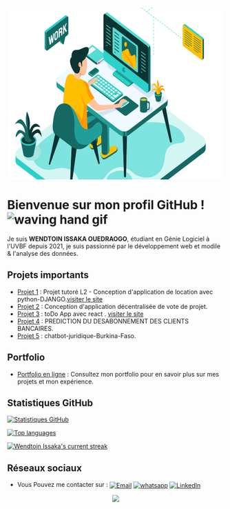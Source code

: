 
<!-- ![Statistiques GitHub](developer-working-Converti-1170x700.webp) -->
<img src="developer-working-Converti-1170x700.webp" alt="Statistiques GitHub" height="400" >



<!-- # Bienvenue👋 sur mon profil GitHub ! -->
# Bienvenue sur mon profil GitHub !  <img src="https://user-images.githubusercontent.com/72663882/171687151-bb31c996-c9d2-49c8-b593-734946893b23.gif" alt="waving hand gif" aria-hidden="true" width="40" />

Je suis **WENDTOIN ISSAKA OUEDRAOGO**, étudiant en Génie Logiciel à l'UVBF depuis 2021, je suis passionné par le développement web et modile & l'analyse des données.

## Projets importants

- [Projet 1](https://github.com/wendtoinissaka/projet_tutore_django_L2.git)  : Projet tutoré L2 - Conception d'application de location avec python-DJANGO.[visiter le site](https://lacapacitee.onrender.com)
- [Projet 2](https://github.com/wendtoinissaka/Decentralized-Project-Voting.git) : Conception d'application décentralisée de vote de projet.
- [Projet 3](https://wendtoinissaka.github.io/todo-app-in-react/)  : toDo App avec react . [visiter le site](https://wendtoinissaka.github.io/todo-app-in-react/)
- [Projet 4](https://github.com/wendtoinissaka/wendtoinissaka/edit/main/README.md#L1C0)  : PREDICTION DU DESABONNEMENT DES CLIENTS BANCAIRES.
- [Projet 5](https://github.com/wendtoinissaka/projet-tutore-L3-chatbot-sensibilisation-droits-et-lois-BF/tree/main/back) : chatbot-juridique-Burkina-Faso.
## Portfolio

- [Portfolio en ligne](https://github.com/wendtoinissaka/wendtoinissaka/blob/main/README.md) : Consultez mon portfolio pour en savoir plus sur mes projets et mon expérience.
<!--
## Contact

- Email : [ouedraogowendtoinissaka@gmail.como](mailto:ouedraogowendtoinissaka@gmail.com)
- LinkedIn : [linkedin.com/in/wendtoin-issaka-ouedraogo](https://www.linkedin.com/in/wendtoin-issaka-ouedraogo-ab92782a2)
-->
## Statistiques GitHub

 [![Statistiques GitHub](https://bad-apple-github-readme.vercel.app/api?username=wendtoinissaka&show_icons=true&count_private=true&line_height=20&icon_color=00b3ff&theme=blue-green&title_color=00b3ff)](#)

[![Top languages](https://github-readme-mwendwa.vercel.app/api/top-langs/?username=wendtoinissaka&layout=compact&count_private=true&theme=blue-green&title_color=00b3ff)](#)

[![Wendtoin Issaka's current streak](https://streak-stats.demolab.com/?user=wendtoinissaka&count_private=true&theme=blue-green&title_color=00b3ff)](#)


## Réseaux sociaux
<!--
- Twitter : [Twitter](lien_vers_votre_profil_twitter)
- LinkedIn : [LinkedIn](https://www.linkedin.com/in/wendtoin-issaka-ouedraogo-ab92782a2) -->
- Vous Pouvez me contacter sur : </a> <a href="mailto:lacapacitee@gmail.com" title="Email"><img alt="Email" src="https://img.shields.io/badge/Gmail-D14836?style=for-the-badge&logo=gmail&logoColor=white" height="30" align="center"/></a> <a href="https://wa.me/message/P6RUKFUDTZKRF1" title="Whatsapp"><img alt="whatsapp"  src="https://img.shields.io/badge/WhatsApp-25D366?style=for-the-badge&logo=whatsapp&logoColor=white" height="30" align="center"/></a> <a href="https://www.linkedin.com/in/wendtoinissaka/"><img  alt="LinkedIn" title="LinkedIn" src="https://img.shields.io/static/v1?message=LinkedIn&logo=linkedin&label=&color=0077B5&logoColor=white&labelColor=&style=for-the-badge" height="30" align="center" /></a> 

<!--
**wendtoinissaka/wendtoinissaka** is a ✨ _special_ ✨ repository because its `README.md` (this file) appears on your GitHub profile.

Here are some ideas to get you started:

- 🔭 I’m currently working on ...
- 🌱 I’m currently learning ...
- 👯 I’m looking to collaborate on ...
- 🤔 I’m looking for help with ...
- 💬 Ask me about ...
- 📫 How to reach me: ...
- 😄 Pronouns: ...
- ⚡ Fun fact: ...
-->

<p align="center">
     <img src="https://capsule-render.vercel.app/api?type=waving&color=gradient&height=100&section=footer"/>
</p>
